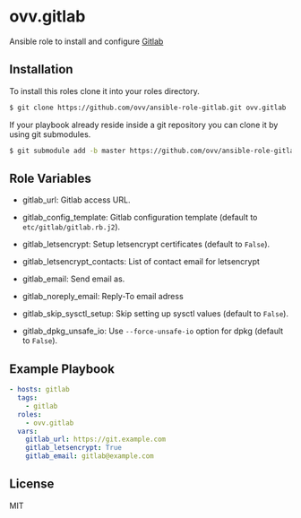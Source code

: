 ovv.gitlab
==========

Ansible role to install and configure [Gitlab](https://about.gitlab.com)

Installation
------------

To install this roles clone it into your roles directory.

```bash
$ git clone https://github.com/ovv/ansible-role-gitlab.git ovv.gitlab
```

If your playbook already reside inside a git repository you can clone it by using git submodules.

```bash
$ git submodule add -b master https://github.com/ovv/ansible-role-gitlab.git ovv.gitlab
```

Role Variables
--------------

* gitlab_url: Gitlab access URL.
* gitlab_config_template: Gitlab configuration template (default to `etc/gitlab/gitlab.rb.j2`).

* gitlab_letsencrypt: Setup letsencrypt certificates (default to `False`).
* gitlab_letsencrypt_contacts: List of contact email for letsencrypt

* gitlab_email: Send email as.
* gitlab_noreply_email: Reply-To email adress

* gitlab_skip_sysctl_setup: Skip setting up sysctl values (default to `False`).
* gitlab_dpkg_unsafe_io: Use `--force-unsafe-io` option for dpkg (default to `False`).

Example Playbook
----------------

```yml
- hosts: gitlab
  tags:
    - gitlab
  roles:
    - ovv.gitlab
  vars:
    gitlab_url: https://git.example.com
    gitlab_letsencrypt: True
    gitlab_email: gitlab@example.com
```

License
-------

MIT

